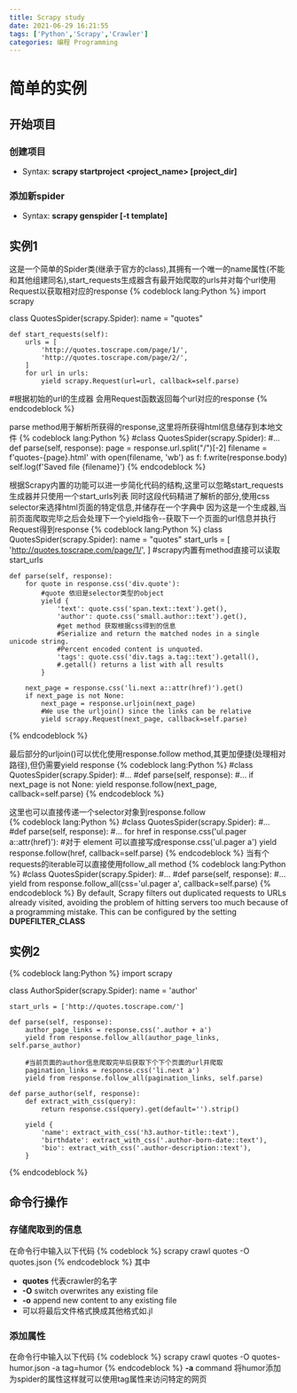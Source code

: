 ```yaml
---
title: Scrapy study
date: 2021-06-29 16:21:55
tags: ['Python','Scrapy','Crawler']
categories: 编程 Programming
---
```

# 简单的实例

## 开始项目
### 创建项目
- Syntax: **scrapy startproject <project_name> [project_dir]**

### 添加新spider
- Syntax: **scrapy genspider [-t template] <name> <domain>**
<!-- more -->
## 实例1
这是一个简单的Spider类(继承于官方的class),其拥有一个唯一的name属性(不能和其他组建同名),start_requests生成器含有最开始爬取的urls并对每个url使用Request以获取相对应的response
{% codeblock lang:Python %}
import scrapy

class QuotesSpider(scrapy.Spider):
    name = "quotes"

    def start_requests(self):
        urls = [
            'http://quotes.toscrape.com/page/1/',
            'http://quotes.toscrape.com/page/2/',
        ]
        for url in urls:
            yield scrapy.Request(url=url, callback=self.parse)
#根据初始的url的生成器 会用Request函数返回每个url对应的response
{% endcodeblock %}

parse method用于解析所获得的response,这里将所获得html信息储存到本地文件
{% codeblock lang:Python %}
#class QuotesSpider(scrapy.Spider):
#...
    def parse(self, response):
        page = response.url.split("/")[-2]
        filename = f'quotes-{page}.html'
        with open(filename, 'wb') as f:
            f.write(response.body)
        self.log(f'Saved file {filename}')
{% endcodeblock %}

根据Scrapy内置的功能可以进一步简化代码的结构,这里可以忽略start_requests生成器并只使用一个start_urls列表
同时这段代码精进了解析的部分,使用css selector来选择html页面的特定信息,并储存在一个字典中
因为这是一个生成器,当前页面爬取完毕之后会处理下一个yield指令--获取下一个页面的url信息并执行Request得到response
{% codeblock lang:Python %}
class QuotesSpider(scrapy.Spider):
    name = "quotes"
    start_urls = [
        'http://quotes.toscrape.com/page/1/',
    ]
#scrapy内置有method直接可以读取start_urls

    def parse(self, response):
        for quote in response.css('div.quote'):
            #quote 依旧是selector类型的object
            yield {
                'text': quote.css('span.text::text').get(),
                'author': quote.css('small.author::text').get(),
                #get method 获取根据css得到的信息 
                #Serialize and return the matched nodes in a single unicode string. 
                #Percent encoded content is unquoted.
                'tags': quote.css('div.tags a.tag::text').getall(),
                #.getall() returns a list with all results
            }

        next_page = response.css('li.next a::attr(href)').get()
        if next_page is not None:
            next_page = response.urljoin(next_page)
            #We use the urljoin() since the links can be relative
            yield scrapy.Request(next_page, callback=self.parse)
{% endcodeblock %}

最后部分的urljoin()可以优化使用response.follow method,其更加便捷(处理相对路径),但仍需要yield response
{% codeblock lang:Python %}
#class QuotesSpider(scrapy.Spider):
#...
    #def parse(self, response):
    #...
        if next_page is not None:
            yield response.follow(next_page, callback=self.parse)
{% endcodeblock %}

这里也可以直接传递一个selector对象到response.follow     
{% codeblock lang:Python %}
#class QuotesSpider(scrapy.Spider):
#...
    #def parse(self, response):
    #...
        for href in response.css('ul.pager a::attr(href)'):
        #对于<a> element 可以直接写成response.css('ul.pager a')
            yield response.follow(href, callback=self.parse)
{% endcodeblock %}
当有个requests的iterable可以直接使用follow_all method
{% codeblock lang:Python %}
#class QuotesSpider(scrapy.Spider):
#...
    #def parse(self, response):
    #...
    yield from response.follow_all(css='ul.pager a', callback=self.parse)
{% endcodeblock %}
 By default, Scrapy filters out duplicated requests to URLs already visited, avoiding the problem of hitting servers too much because of a programming mistake. This can be configured by the setting **DUPEFILTER_CLASS**

 ## 实例2
{% codeblock lang:Python %}
 import scrapy


class AuthorSpider(scrapy.Spider):
    name = 'author'

    start_urls = ['http://quotes.toscrape.com/']

    def parse(self, response):
        author_page_links = response.css('.author + a')
        yield from response.follow_all(author_page_links, self.parse_author)

        #当前页面的author信息爬取完毕后获取下个下个页面的url并爬取
        pagination_links = response.css('li.next a')
        yield from response.follow_all(pagination_links, self.parse)

    def parse_author(self, response):
        def extract_with_css(query):
            return response.css(query).get(default='').strip()

        yield {
            'name': extract_with_css('h3.author-title::text'),
            'birthdate': extract_with_css('.author-born-date::text'),
            'bio': extract_with_css('.author-description::text'),
        }
{% endcodeblock %}

## 命令行操作

### 存储爬取到的信息
在命令行中输入以下代码
{% codeblock %}
scrapy crawl quotes -O quotes.json
{% endcodeblock %}
其中 
- **quotes** 代表crawler的名字
- **-O** switch overwrites any existing file
- **-o** append new content to any existing file
- 可以将最后文件格式换成其他格式如.jl

### 添加属性
在命令行中输入以下代码
{% codeblock %}
scrapy crawl quotes -O quotes-humor.json -a tag=humor
{% endcodeblock %}
**-a** command 将humor添加为spider的属性这样就可以使用tag属性来访问特定的网页
